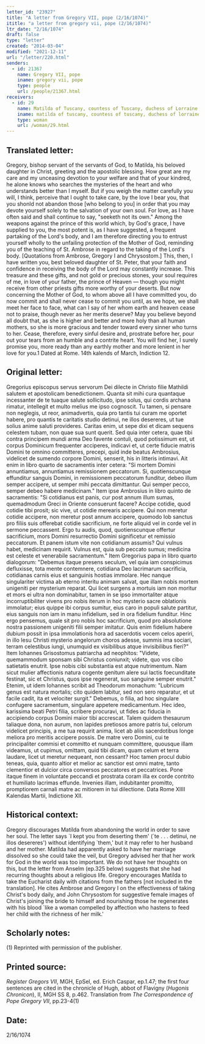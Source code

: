 ```yaml
---
letter_id: "23927"
title: "A letter from Gregory VII, pope (2/16/1074)"
ititle: "a letter from gregory vii, pope (2/16/1074)"
ltr_date: "2/16/1074"
draft: false
type: "letter"
created: "2014-03-04"
modified: "2021-12-11"
url: "/letter/220.html"
senders:
  - id: 21367
    name: Gregory VII, pope
    iname: gregory vii, pope
    type: people
    url: /people/21367.html
receivers:
  - id: 29
    name: Matilda of Tuscany, countess of Tuscany, duchess of Lorraine
    iname: matilda of tuscany, countess of tuscany, duchess of lorraine
    type: woman
    url: /woman/29.html
---
```

<h2> Translated letter:</h2>Gregory, bishop servant of the servants of God, to Matilda, his beloved daughter in Christ, greeting and the apostolic blessing.
How great are my care and my unceasing devotion to your welfare and that of your kindred, he alone knows who searches the mysteries of the heart and who understands better than I myself.  But if you weigh the matter carefully you will, I think, perceive that I ought to take care, by the love I bear you, that you shonld not abandon those [who belong to you] in order that you may devote yourself solely to the salvation of your own soul.  For love, as I have often said and shall continue to say, "seeketh not its own."  Among the weapons against the prince of this world which, by God's grace, I have supplied to you, the most potent is, as I have suggested, a frequent partaking of the Lord's body, and I am therefore directing you to entrust yourself wholly to the unfailing protection of the Mother of God, reminding you of the teaching of St. Ambrose in regard to the taking of the Lord's body. [Quotations from Ambrose, Gregory I and Chrysostom.]
This, then, I have written you, best beloved daughter of St. Peter, that your faith and confidence in receiving the body of the Lord may constantly increase. This treasure and these gifts, and not gold or precious stones, your soul requires of me, in love of your father, the prince of Heaven — though you might receive from other priests gifts more worthy of your deserts.  But now concerning the Mother of God, to whom above all I have committed you, do now commit and shall never cease to commit you until, as we hope, we shall meet her face to face, what can I say of her whom earth and heaven cease not to praise, though never as her merits deserve?  May you believe beyond all doubt that, as she is higher and better and more holy than all human mothers, so she is more gracious and tender toward every sinner who turns to her.  Cease, therefore, every sinful desire and, prostrate before her, pour out your tears from an humble and a contrite heart.  You will find her, I surely promise you, more ready than any earthly mother and more lenient in her love for you.1
Dated at Rome. 14th kalends of March, Indiction 12.<h2 class="mt-4"> Original letter:</h2>Gregorius episcopus servus servorum Dei dilecte in Christo filie Mathildi salutem et apostolicam benedictionem.
Quanta sit mihi cura quantaque incessanter de te tuaque salute sollicitudo, ipse solus, qui cordis archana rimatur, intellegit et multo melius me ipso cognoscit.  Tu tamen, si pensare non neglegis, ut reor, animadvertis, quia pro tantis tui curam me oportet habere, pro quantis te caritatis studio detinui, ne illos desereres, ut tue solius anime saluti provideres.  Caritas enim, ut sepe dixi et dicam sequens celestem tubam, non quae sua sunt querit.  Sed quia inter cetera, quae tibi contra principem mundi arma Deo favente contuli, quod potissimum est, ut corpus Dominicum frequenter acciperes, indicavi et, ut certe fiducie matris Domini te omnino committeres, precepi, quid inde beatus Ambrosius, videlicet de sumendo corpore Domini, senserit, his in litteris intimavi.  Ait enim in libro quarto de sacramentis inter cetera:  "Si mortem Domini annuntiamus, annuntiamus remissionem peccatorum.  Si, quotienscunque effunditur sanguis Domini, in remissionem peccatorum funditur, debeo illum semper accipere, ut semper mihi peccata dimittantur.  Qui semper pecco, semper debeo habere medicinam."  Item ipse Ambrosius in libro quinto de sacramentis:  "Si cotidianus est panis, cur post annum illum sumas, quemadmodum Greci in Oriente consuerunt facere?  Accipe cotidie, quod cotidie tibi prosit; sic vive, ut cotidie merearis accipere.  Qui non meretur cotidie accipere, non meretur post annum accipere, quomodo Iob sanctus pro filiis suis offerebat cotidie sacrificium, ne forte aliquid vel in corde vel in sermone peccassent.  Ergo tu audis, quod, quotienscunque offertur sacrificium, mors Domini resurrectio Domini significetur et remissio peccatorum.  Et panem istum vite non cotidianum assumis?
Qui vulnus habet, medicinam requirit.  Vulnus est, quia sub peccato sumus; medicina est celeste et venerabile sacramentum."  Item Gregorius papa in libro quarto dialogorum:  "Debemus itaque presens seculum, vel quia iam conspicimus defluxisse, tota mente contemnere, cotidiana Deo lacrimarum sacrificia, cotidianas carnis eius et sanguinis hostias immolare.  Hec nanque singulariter victima ab eterno interitu animam salvat, que illam nobis mortem unigeniti per mysterium reparat.  Qui licet surgens a mortuis iam non moritur et mors ei ultra non dominabitur, tamen in se ipso immortaliter atque incorruptibiliter vivens pro nobis iterum in hoc mysterio sacre oblationis immolatur; eius quippe ibi corpus sumitur, eius caro in populi salute partitur, eius sanguis non iam in manu infidelium, sed in ora fidelium funditur.  Hinc ergo pensemus, quale sit pro nobis hoc sacrificium, quod pro absolutione nostra passionem unigeniti filii semper imitatur.  Quis enim fidelium habere dubium possit in ipsa immolationis hora ad sacerdotis vocem celos aperiri, in illo Iesu Christi mysterio angelorum choros adesse, summis ima sociari, terram celestibus iungi, unumquid ex visibilibus atque invisibilibus fieri?"  Item Iohannes Grisostomus patriarcha ad neophitos:  "Videte, quemammodum sponsam sibi Christus coniunxit; videte, quo vos cibo satietatis enutrit.  Ipse nobis cibi substantia est atque nutrimentum.  Nam sicut mulier affectionis natura cogente genitum alere sui lactis foecunditate festinat, sic et Christus, quos ipse regenerat, suo sanguine semper enutrit."  Etenim, ut idem Iohannes scribit ad Theodorum monachum:  "Lubricum genus est natura mortalis; cito quidem
labitur, sed non sero reparatur, et ut facile cadit, ita et velociter surgit."  Debemus, o filia, ad hoc singulare confugere sacramentum, singulare appetere medicamentum.  Hec ideo, karissima beati Petri filia, scribere procuravi, ut fides ac fiducia in accipiendo corpus Domini maior tibi accrescat.  Talem quidem thesaurum taliaque dona, non aurum, non lapides pretiosos amore patris tui, celorum videlicet principis, a me tua requirit anima, licet ab aliis sacerdotibus longe meliora pro meritis accipere possis.  De matre vero Domini, cui te principaliter commisi et committo et nunquam committere, quousque illam videamus, ut cupimus, omittam, quid tibi dicam, quam celum et terra laudare, licet ut meretur nequeant, non cessant?  Hoc tamen procul dubio teneas, quia, quanto altior et melior ac sanctior est omni matre, tanto clementior et dulcior circa conversos peccatores et peccatrices.  Pone itaque finem in voluntate peccandi et prostrata coram illa ex corde contrito et humiliato lacrimas effunde.  Invenies illam, indubitanter promitto, promptiorem carnali matre ac mitiorem in tui dilectione.
Data Rome XIIII Kalendas Martii, Indictione XII.
<h2 class="mt-4"> Historical context:</h2>Gregory discourages Matilda from abandoning the world in order to save her soul.  The letter says `I kept you from deserting them' (`te . . . detinui, ne illos desereres') without identifying `them,' but it may refer to her husband and her mother.  Matilda had apparently asked to have her marriage dissolved so she could take the veil, but Gregory advised her that her work for God in the world was too important.  We do not have her thoughts on this, but the letter from Anselm (ep.325 below) suggests that she had recurring thoughts about a religious life.  Gregory encourages Matilda to take the Eucharist daily with citations from the fathers [not included in the translation].  He cites Ambrose and Gregory I on the effectiveness of taking Christ's body daily, and John Chrysostom for suggestive female images of Christ's joining the bride to himself and nourishing those he regenerates with his blood `like a woman compelled by affection who hastens to feed her child with the richness of her milk.'
<h2 class="mt-4"> Scholarly notes:</h2>(1)  Reprinted with permission of the publisher.
<h2 class="mt-4"> Printed source:</h2><p><em>Register Gregors VII</em>, MGH, EpSel, ed. Erich Caspar, ep.1.47; the first four sentences are cited in the chronicle of Hugh, abbot of Flavigny (<em>Hugonis Chronicon</em>), II, MGH SS 8, p.462. Translation from <em>The Correspondence of Pope Gregory VII</em>, pp.23-4(1)</p><h2 class="mt-4"> Date:</h2>2/16/1074